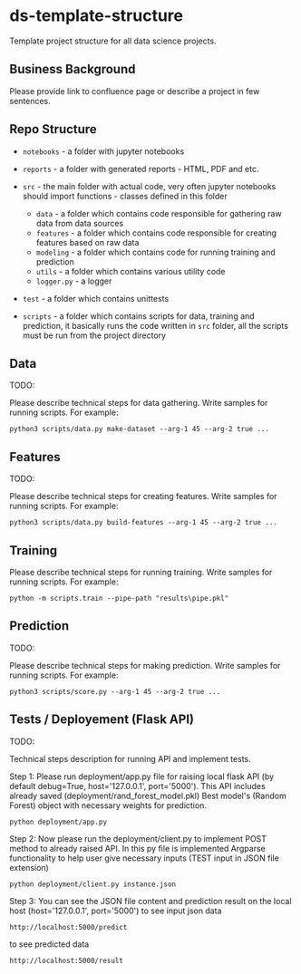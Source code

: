 # ds-template-structure
Template project structure for all data science projects.

## Business Background

Please provide link to confluence page or describe a project in few sentences. 


## Repo Structure 

- `notebooks` - a folder with jupyter notebooks
- `reports` - a folder with generated reports - HTML, PDF and etc. 
- `src` - the main folder with actual code, very often jupyter notebooks should import 
          functions - classes defined in this folder
    - `data` - a folder which contains code responsible for gathering raw data from data sources
    - `features` - a folder which contains code responsible for creating features based on raw data
    - `modeling` - a folder which contains code for running training and prediction
    - `utils` - a folder which contains various utility code   
    - `logger.py` - a logger
    
- `test` - a folder which contains unittests
- `scripts` - a folder which contains scripts for data, training and prediction, 
              it basically runs the code written in `src` folder, all the scripts must be run from the project directory


## Data 

TODO: 

Please describe technical steps for data gathering.
Write samples for running scripts.
For example: 

```shell script
python3 scripts/data.py make-dataset --arg-1 45 --arg-2 true ...
```

## Features 

TODO: 

Please describe technical steps for creating features.
Write samples for running scripts.
For example: 

```shell script
python3 scripts/data.py build-features --arg-1 45 --arg-2 true ...
```

## Training 


Please describe technical steps for running training.
Write samples for running scripts.
For example: 

```shell script
python -m scripts.train --pipe-path "results\pipe.pkl"
```

## Prediction 

TODO: 

Please describe technical steps for making prediction.
Write samples for running scripts.
For example: 

```shell script
python3 scripts/score.py --arg-1 45 --arg-2 true ...
```

## Tests / Deployement (Flask API)

TODO: 

Technical steps description for running API and implement tests.

Step 1: Please run deployment/app.py file for raising local flask API (by default debug=True, host='127.0.0.1', port='5000').
This API includes already saved (deployment/rand_forest_model.pkl) Best model's (Random Forest) object with necessary weights for prediction.
```shell script
python deployment/app.py
```
Step 2: Now please run the deployment/client.py to implement POST method to already raised API. 
In this py file is implemented Argparse functionality to help user give necessary inputs (TEST input in JSON file extension)
```shell script
python deployment/client.py instance.json
```
Step 3: You can see the JSON file content and prediction result on the local host (host='127.0.0.1', port='5000')
to see input json data
```shell script
http://localhost:5000/predict
```
to see predicted data
```shell script
http://localhost:5000/result
```
